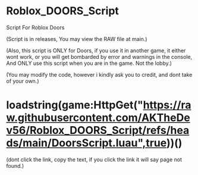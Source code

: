 # Roblox_DOORS_Script
Script For Roblox Doors

(Script is in releases, You may view the RAW file at main.)

(Also, this script is ONLY for Doors, if you use it in another game, it either wont work, or you will get bombarded by error and warnings in the console, And ONLY use this script when you are in the game. Not the lobby.)

(You may modify the code, however i kindly ask you to credit, and dont take of your own.)

# loadstring(game:HttpGet("https://raw.githubusercontent.com/AKTheDev56/Roblox_DOORS_Script/refs/heads/main/DoorsScript.luau",true))()

(dont click the link, copy the text, if you click the link it will say page not found.)
